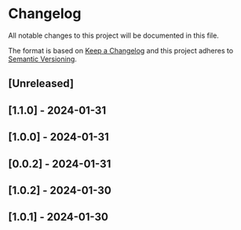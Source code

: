 # Changelog

All notable changes to this project will be documented in this file.

The format is based on [Keep a Changelog](http://keepachangelog.com/en/1.0.0/)
and this project adheres to [Semantic Versioning](http://semver.org/spec/v2.0.0.html).

## [Unreleased]

## [1.1.0] - 2024-01-31

## [1.0.0] - 2024-01-31

## [0.0.2] - 2024-01-31

## [1.0.2] - 2024-01-30

## [1.0.1] - 2024-01-30
